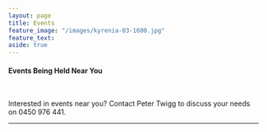 ```yaml
---
layout: page
title: Events
feature_image: "/images/kyrenia-03-1600.jpg"
feature_text: 
aside: true 
---
```


#### Events Being Held Near You
<br>

Interested in events near you? Contact Peter Twigg to discuss your needs on 0450 976 441.

---
